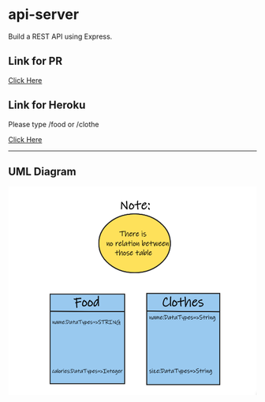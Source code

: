 # api-server
Build a REST API using Express.

## Link for PR
[Click Here](https://github.com/ebnanzhran/api-server/pull/1)

## Link for Heroku
Please type /food or /clothe

[Click Here](https://bnan-api-server.herokuapp.com/)

<hr>

## UML Diagram
![Uml Diagram](./um.png)